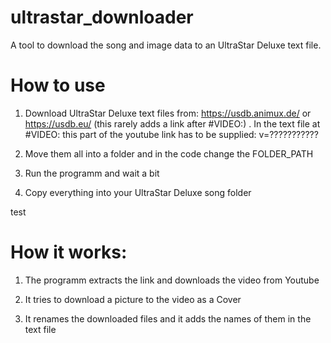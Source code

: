 # ultrastar_downloader
A tool to download the song and image data to an UltraStar Deluxe text file.


# How to use
1. Download UltraStar Deluxe text files from: https://usdb.animux.de/ or https://usdb.eu/ (this rarely adds a link after #VIDEO:) . In the text file at #VIDEO: this part of the youtube link has to be supplied: v=???????????

2. Move them all into a folder and in the code change the FOLDER_PATH

3. Run the programm and wait a bit

4. Copy everything into your UltraStar Deluxe song folder

test
# How it works:
1. The programm extracts the link and downloads the video from Youtube

2. It tries to download a picture to the video as a Cover
  
3. It renames the downloaded files and it adds the names of them in the text file
